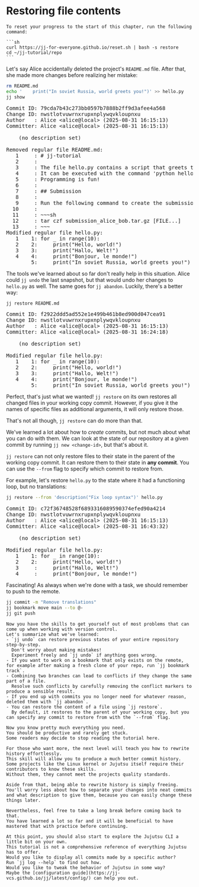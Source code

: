 # Restoring file contents

````admonish reset title="Reset your progress" collapsible=true
To reset your progress to the start of this chapter, run the following command:

```sh
curl https://jj-for-everyone.github.io/reset.sh | bash -s restore
cd ~/jj-tutorial/repo
```
````

Let's say Alice accidentally deleted the project's `README.md` file.
After that, she made more changes before realizing her mistake:

```sh
rm README.md
echo '    print("In soviet Russia, world greets you!")' >> hello.py
jj show
```

<!-- generated by aha script -->
<pre class="aha">
Commit ID: <span class="blue ">79cda7b43c273bb0597b7888b2ff9d3afee4a568</span>
Change ID: <span class="purple ">nwstlotvuwrnxrupxnplywqvkloupnxu</span>
Author   : <span class="yellow ">Alice</span> &lt;<span class="yellow ">alice@local</span>&gt; (<span class="cyan ">2025-08-31 16:15:13</span>)
Committer: <span class="yellow ">Alice</span> &lt;<span class="yellow ">alice@local</span>&gt; (<span class="cyan ">2025-08-31 16:15:13</span>)

<span class="yellow ">    (no description set)</span>

<span class="yellow ">Removed regular file README.md:</span>
<span class="red ">   1</span>     : <span class="red "># jj-tutorial</span>
<span class="red ">   2</span>     : <span class="red "></span>
<span class="red ">   3</span>     : <span class="red ">The file hello.py contains a script that greets the world.</span>
<span class="red ">   4</span>     : <span class="red ">It can be executed with the command 'python hello.py'.</span>
<span class="red ">   5</span>     : <span class="red ">Programming is fun!</span>
<span class="red ">   6</span>     : <span class="red "></span>
<span class="red ">   7</span>     : <span class="red ">## Submission</span>
<span class="red ">   8</span>     : <span class="red "></span>
<span class="red ">   9</span>     : <span class="red ">Run the following command to create the submission tarball:</span>
<span class="red ">  10</span>     : <span class="red "></span>
<span class="red ">  11</span>     : <span class="red ">~~~sh</span>
<span class="red ">  12</span>     : <span class="red ">tar czf submission_alice_bob.tar.gz [FILE...]</span>
<span class="red ">  13</span>     : <span class="red ">~~~</span>
<span class="yellow ">Modified regular file hello.py:</span>
<span class="red ">   1</span> <span class="green ">   1</span>: for _ in range(10):
<span class="red ">   2</span> <span class="green ">   2</span>:     print("Hello, world!")
<span class="red ">   3</span> <span class="green ">   3</span>:     print("Hallo, Welt!")
<span class="red ">   4</span> <span class="green ">   4</span>:     print("Bonjour, le monde!")
     <span class="green ">   5</span>: <span class="green ">    print("In soviet Russia, world greets you!")</span>
</pre>

The tools we've learned about so far don't really help in this situation.
Alice could `jj undo` the last snapshot, but that would undo her changes to `hello.py` as well.
The same goes for `jj abandon`.
Luckily, there's a better way:

```sh
jj restore README.md
```

<!-- generated by aha script -->
<pre class="aha">
Commit ID: <span class="blue ">f2922ddd5ad552e1e499b461b8ed900d047cea91</span>
Change ID: <span class="purple ">nwstlotvuwrnxrupxnplywqvkloupnxu</span>
Author   : <span class="yellow ">Alice</span> &lt;<span class="yellow ">alice@local</span>&gt; (<span class="cyan ">2025-08-31 16:15:13</span>)
Committer: <span class="yellow ">Alice</span> &lt;<span class="yellow ">alice@local</span>&gt; (<span class="cyan ">2025-08-31 16:24:18</span>)

<span class="yellow ">    (no description set)</span>

<span class="yellow ">Modified regular file hello.py:</span>
<span class="red ">   1</span> <span class="green ">   1</span>: for _ in range(10):
<span class="red ">   2</span> <span class="green ">   2</span>:     print("Hello, world!")
<span class="red ">   3</span> <span class="green ">   3</span>:     print("Hallo, Welt!")
<span class="red ">   4</span> <span class="green ">   4</span>:     print("Bonjour, le monde!")
     <span class="green ">   5</span>: <span class="green ">    print("In soviet Russia, world greets you!")</span>
</pre>

Perfect, that's just what we wanted!
`jj restore` on its own restores all changed files in your working copy commit.
However, if you give it the names of specific files as additional arguments, it will only restore those.

That's not all though, `jj restore` can do more than that.

We've learned a lot about how to _create_ commits, but not much about what you can do with them.
We can look at the state of our repository at a given commit by running `jj new <change-id>`, but that's about it.

`jj restore` can not only restore files to their state in the parent of the working copy commit.
It can restore them to their state in **any commit**.
You can use the `--from` flag to specify which commit to restore from.

For example, let's restore `hello.py` to the state where it had a functioning loop, but no translations:

```sh
jj restore --from 'description("Fix loop syntax")' hello.py
```

<!-- generated by aha script -->
<pre class="aha">
Commit ID: <span class="blue ">c72f36748528f6893316089590374efed90a4214</span>
Change ID: <span class="purple ">nwstlotvuwrnxrupxnplywqvkloupnxu</span>
Author   : <span class="yellow ">Alice</span> &lt;<span class="yellow ">alice@local</span>&gt; (<span class="cyan ">2025-08-31 16:15:13</span>)
Committer: <span class="yellow ">Alice</span> &lt;<span class="yellow ">alice@local</span>&gt; (<span class="cyan ">2025-08-31 16:43:32</span>)

<span class="yellow ">    (no description set)</span>

<span class="yellow ">Modified regular file hello.py:</span>
<span class="red ">   1</span> <span class="green ">   1</span>: for _ in range(10):
<span class="red ">   2</span> <span class="green ">   2</span>:     print("Hello, world!")
<span class="red ">   3</span>     : <span class="red ">    print("Hallo, Welt!")</span>
<span class="red ">   4</span>     : <span class="red ">    print("Bonjour, le monde!")</span>
</pre>

Fascinating!
As always when we're done with a task, we should remember to push to the remote.

```sh
jj commit -m "Remove translations"
jj bookmark move main --to @-
jj git push
```

```admonish success title="You've completed Level 3 ! 🎉"
Now you have the skills to get yourself out of most problems that can come up when working with version control.
Let's summarize what we've learned:
- `jj undo` can restore previous states of your entire repository step-by-step.
  Don't worry about making mistakes!
  Experiment freely and `jj undo` if anything goes wrong.
- If you want to work on a bookmark that only exists on the remote, for example after making a fresh clone of your repo, run `jj bookmark track`.
- Combining two branches can lead to conflicts if they change the same part of a file.
  Resolve such conflicts by carefully removing the conflict markers to produce a sensible result.
- If you end up with commits you no longer need for whatever reason, deleted them with `jj abandon`.
- You can restore the content of a file using `jj restore`.
  By default, it restores to the parent of your working copy, but you can specify any commit to restore from with the `--from` flag.

Now you know pretty much everything you need.
You should be productive and rarely get stuck.
Some readers may decide to stop reading the tutorial here.

For those who want more, the next level will teach you how to rewrite history effortlessly.
This skill will allow you to produce a much better commit history.
Some projects like the Linux kernel or Jujutsu itself require their contributors to know these skills.
Without them, they cannot meet the projects quality standards.

Aside from that, being able to rewrite history is simply freeing.
You'll worry less about how to separate your changes into neat commits and what description to give them, because you can easily change these things later.

Nevertheless, feel free to take a long break before coming back to that.
You have learned a lot so far and it will be beneficial to have mastered that with practice before continuing.

At this point, you should also start to explore the Jujutsu CLI a little bit on your own.
This tutorial is not a comprehensive reference of everything Jujutsu has to offer.
Would you like to display all commits made by a specific author?
Run `jj log --help` to find out how.
Would you like to tweak the behavior of Jujutsu in some way?
Maybe the [configuration guide](https://jj-vcs.github.io/jj/latest/config/) can help you out.
```
